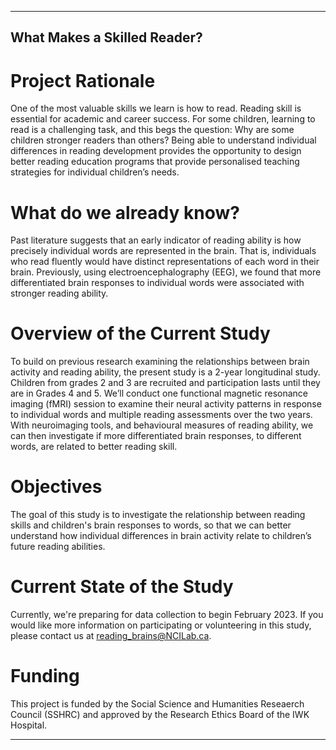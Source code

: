 ---
## What Makes a Skilled Reader? 

# Project Rationale
One of the most valuable skills we learn is how to read. Reading skill is essential for academic and career success. For some children, learning to read is a challenging task, and this begs the question: Why are some children stronger readers than others? Being able to understand individual differences in reading development provides the opportunity to design better reading education programs that provide personalised teaching strategies for individual children’s needs.

# What do we already know?
Past literature suggests that an early indicator of reading ability is how precisely individual words are represented in the brain. That is, individuals who read fluently would have distinct representations of each word in their brain. Previously, using electroencephalography (EEG), we found that more differentiated brain responses to individual words were associated with stronger reading ability.

# Overview of the Current Study
To build on previous research examining the relationships between brain activity and reading ability, the present study is a 2-year longitudinal study. Children from grades 2 and 3 are recruited and participation lasts until they are in Grades 4 and 5.  We’ll conduct one functional magnetic resonance imaging (fMRI) session to examine their neural activity patterns in response to individual words and multiple reading assessments over the two years. With neuroimaging tools, and behavioural measures of reading ability, we can then investigate if more differentiated brain responses, to different words, are related to better reading skill. 

# Objectives
The goal of this study is to investigate the relationship between reading skills and children's brain responses to words, so that we can better understand how individual differences in brain activity relate to children’s future reading abilities.

# Current State of the Study
Currently, we're preparing for data collection to begin February 2023. If you would like more information on participating or volunteering in this study, please contact us at reading_brains@NCILab.ca.

# Funding
This project is funded by the Social Science and Humanities Reseaerch Council (SSHRC) and approved by the Research Ethics Board of the IWK Hospital.

___

